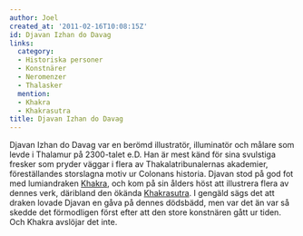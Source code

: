 ```yaml
---
author: Joel
created_at: '2011-02-16T10:08:15Z'
id: Djavan Izhan do Davag
links:
  category:
  - Historiska personer
  - Konstnärer
  - Neromenzer
  - Thalasker
  mention:
  - Khakra
  - Khakrasutra
title: Djavan Izhan do Davag
---
```


Djavan Izhan do Davag var en berömd illustratör, illuminatör och målare som levde i Thalamur på
2300-talet e.D. Han är mest känd för sina svulstiga fresker som pryder väggar i flera av
Thakalatribunalernas akademier, föreställandes storslagna motiv ur Colonans historia. Djavan stod på
god fot med lumiandraken [Khakra], och kom på sin ålders höst att illustrera flera av dennes verk,
däribland den ökända [Khakrasutra]. I gengäld sägs det att draken lovade Djavan en gåva på dennes
dödsbädd, men var det än var så skedde det förmodligen först efter att den store konstnären gått ur
tiden. Och Khakra avslöjar det inte.

  [Khakra]: Khakra
  [Khakrasutra]: Khakrasutra